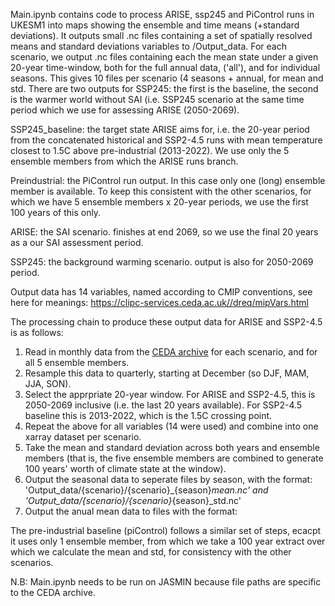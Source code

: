 Main.ipynb contains code to process ARISE, ssp245 and PiControl runs in UKESM1 into maps showing the ensemble and time means (+standard deviations). It outputs small .nc files containing a set of spatially resolved means and standard deviations variables to /Output_data. For each scenario, we output .nc files containing each the mean state under a given 20-year time-window, both for the full annual data, ('all'), and for individual seasons. This gives 10 files per scenario (4 seasons + annual, for mean and std. There are two outputs for SSP245: the first is the baseline, the second is the warmer world without SAI (i.e. SSP245 scenario at the same time period which we use for assessing ARISE (2050-2069).  

SSP245_baseline: the target state ARISE aims for, i.e. the 20-year period from the concatenated historical and SSP2-4.5 runs with mean temperature closest to 1.5C above pre-industrial (2013-2022). We use only the 5 ensemble members from which the ARISE runs branch. 

Preindustrial: the PiControl run output. In this case only one (long) ensemble member is available. To keep this consistent with the other scenarios, for which we have 5 ensemble members x 20-year periods, we use the first 100 years of this only. 

ARISE: the SAI scenario. finishes at end 2069, so we use the final 20 years as a our SAI assessment period. 

SSP245: the background warming scenario. output is also for 2050-2069 period. 

Output data has 14 variables, named according to CMIP conventions, see here for meanings: https://clipc-services.ceda.ac.uk//dreq/mipVars.html

The processing chain to produce these output data for ARISE and SSP2-4.5 is as follows:

1. Read in monthly data from the [CEDA archive]([url](https://archive.ceda.ac.uk/)) for each scenario, and for all 5 ensemble members. 
2. Resample this data to quarterly, starting at December (so DJF, MAM, JJA, SON).
3. Select the apprpriate 20-year window. For ARISE and SSP2-4.5, this is 2050-2069 inclusive (i.e. the last 20 years available). For SSP2-4.5 baseline this is 2013-2022, which is the 1.5C crossing point.
4. Repeat the above for all variables (14 were used) and combine into one xarray dataset per scenario.
5. Take the mean and standard deviation across both years and ensemble members (that is, the five ensemble members are combined to generate 100 years' worth of climate state at the window).
6. Output the seasonal data to seperate files by season, with the format: 'Output_data/{scenario}/{scenario}_{season}_mean.nc' and 'Output_data/{scenario}/{scenario}_{season}_std.nc'
7. Output the anual mean data to files with the format: 

The pre-industrial baseline (piControl) follows a similar set of steps, ecacpt it uses only 1 ensemble member, from which we take a 100 year extract over which we calculate the mean and std, for consistency with the other scenarios. 


N.B:
Main.ipynb needs to be run on JASMIN because file paths are specific to the CEDA archive. 

 
